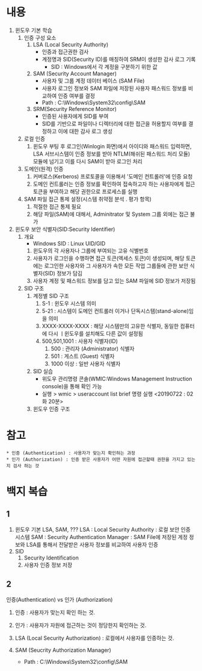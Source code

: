 # 내용
1. 윈도우 기본 학습
    1. 인증 구성 요소
        1. LSA (Local Security Authority)
            * 인증과 접근권한 검사
            * 계정명과 SID(Security ID)를 매칭하여 SRM이 생성한 감사 로그 기록
                * SID : Windows에서 각 계정을 구분하기 위한 값
        1. SAM (Security Account Manager)
            * 사용자 및 그룹 계정 데이터 베이스 (SAM File)
            * 사용자 로그인 정보와 SAM 파일에 저장된 사용자 패스워드 정보를 비교하여 인증 여부를 결정
            * Path : C:\Windows\System32\config\SAM
        1. SRM(Security Reference  Monitor)
            * 인증된 사용자에게 SID를 부여
            * SID를 기반으로 파일이나 디렉터리에 대한 접근을 허용할지 여부를 결정하고 이에 대한 감사 로그 생성
    1. 로컬 인증
        1. 윈도우 부팅 후 로그인(Winlogin 화면)에서 아이디와 패스워드 입력하면, LSA 서브시스템이 인증 정보를 받아 NTLM(해쉬된 패스워드 처리 모듈) 모듈에 넘기고 이를 다시 SAM이 받아 로그인 처리
    1. 도메인(원격) 인증
        1. 커버로스(Kerberos) 프로토콜을 이용해서 '도메인 컨트롤러'에 인증 요청
        1. 도메인 컨트롤러는 인증 정보를 확인하여 접속하고자 하는 사용자에게 접근 토큰을 부여하고 해당 권한으로 프로세스를 실행
    1. SAM 파일 접근 통제 설정(시스템 취약점 분석 . 평가 항목)
        1. 적절한 접근 통제 필요
        1. 해당 파일(SAM)에 대해서, Adminitrator 및 System 그룹 외에는 접근 불가
1. 윈도우 보안 식별자(SID:Security Identifier)
    1. 개요
        * Windows SID : Linux UID/GID
        1. 윈도우의 각 사용자나 그룹에 부여되는 고유 식별번호
        1. 사용자가 로그인을 수행하면 접근 토큰(엑세스 토큰)이 생성되며, 해당 토큰에는 로그인한 사용자와 그 사용자가 속한 모든 작업 그룹들에 관한 보안 식별자(SID) 정보가 담김
        1. 사용자 계정 및 패스워드 정보를 담고 있는 SAM 파일에 SID 정보가 저장됨
    1. SID 구조
        1. 계정별 SID 구조
            1. S-1 : 윈도우 시스템 의미
            1. 5-21 : 시스템이 도메인 컨트롤러 이거나 단독시스템(stand-alone)임을 의미
            1. XXXX-XXXX-XXXX : 해당 시스템만의 고유한 식별자, 동일한 컴퓨터에 다시 ㅣ윈도우를 설치해도 다른 값이 설정됨
            1. 500,501,1001 : 사용자 식별자(ID)
                1. 500 : 관리자 (Administrator) 식별자
                1. 501 : 게스트 (Guest) 식별자
                1. 1000 이상 : 일반 사용자 식별자
        1. SID 실습
            * 위도우 관리명령 콘솔(WMIC:Windows Management Instruction console)을 통해 확인 가능
            * 실행 > wmic > useraccount list brief 명령 실행
<20190722 : 02화 20분>
        1. 윈도우 인증 구조

# 참고
    * 인증 (Authentication) : 사용자가 맞는지 확인하는 과정
    * 인가 (Authorization) : 인증 받은 사용자가 어떤 자원에 접근할때 권한을 가지고 있는지 검사 하는 것

# 백지 복습
## 1
1. 윈도우 기본
LSA, SAM, ???
LSA : Local Security Authority : 로컬 보안 인증 시스템
SAM : Security Authentication Manager : SAM File에 저장된 게정 정보와 LSA를 통해서 전달받은 사용자 정보를 비교하여 사용자 인증
1. SID
    1. Security Identification
    1. 사용자 인증 정보 저장
## 2
인증(Authentication) vs 인가 (Authorization)
1. 인증 : 사용자가 맞는지 확인 하는 것.
1. 인가 : 사용자가 자원에 접근하는 것이 정당한지 확인하는 것.

1. LSA (Local Security Authorization) : 로컬에서 사용자를 인증하는 것.
1. SAM (Seucrity Authorization Manager)
    * Path : C:\Windows\System32\config\SAM
